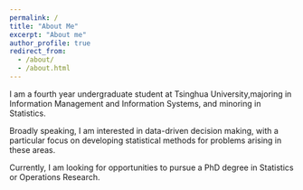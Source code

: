 ```yaml
---
permalink: /
title: "About Me"
excerpt: "About me"
author_profile: true
redirect_from: 
  - /about/
  - /about.html
---
```


I am a fourth year undergraduate student at Tsinghua University,majoring in Information Management and Information Systems, and minoring in Statistics. 

Broadly speaking, I am interested in data-driven decision making, with a particular focus on developing statistical methods for problems arising in these areas.

Currently, I am looking for opportunities to pursue a PhD degree in Statistics or Operations Research.

